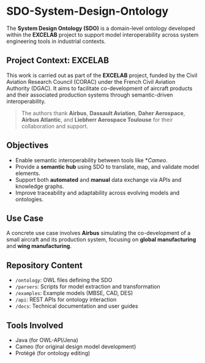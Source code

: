 # SDO-System-Design-Ontology

The **System Design Ontology (SDO)** is a domain-level ontology developed within the **EXCELAB** project to support model interoperability across system engineering tools in industrial contexts.

## Project Context: EXCELAB

This work is carried out as part of the **EXCELAB** project, funded by the Civil Aviation Research Council (CORAC) under the French Civil Aviation Authority (DGAC). It aims to facilitate co-development of aircraft products and their associated production systems through semantic-driven interoperability.

> The authors thank **Airbus**, **Dassault Aviation**, **Daher Aerospace**, **Airbus Atlantic**, and **Liebherr Aerospace Toulouse** for their collaboration and support.

## Objectives

- Enable semantic interoperability between tools like **Cameo*.
- Provide a **semantic hub** using SDO to translate, map, and validate model elements.
- Support both **automated** and **manual** data exchange via APIs and knowledge graphs.
- Improve traceability and adaptability across evolving models and ontologies.


## Use Case

A concrete use case involves **Airbus** simulating the co-development of a small aircraft and its production system, focusing on  **global manufacturing** and **wing manufacturing**.

## Repository Content

- `/ontology`: OWL files defining the SDO
- `/parsers`: Scripts for model extraction and transformation
- `/examples`: Example models (MBSE, CAD, DES)
- `/api`: REST APIs for ontology interaction
- `/docs`: Technical documentation and user guides

## Tools Involved

- Java (for OWL-API/Jena)
- Cameo (for original design model development)
- Protégé (for ontology editing)

